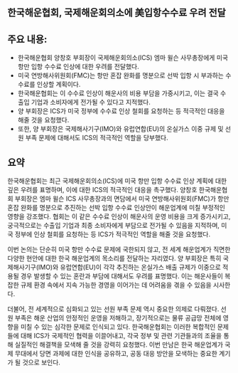 ## 한국해운협회, 국제해운회의소에 美입항수수료 우려 전달

## 주요 내용:
*   한국해운협회 양창호 부회장이 국제해운회의소(ICS) 엠마 윌슨 사무총장에게 미국 항만 입항 수수료 인상에 대한 우려를 전달했다.
*   미국 연방해사위원회(FMC)는 항만 혼잡 완화를 명분으로 선박 입항 시 부과하는 수수료를 인상할 계획이다.
*   한국해운협회는 이 수수료 인상이 해운사의 비용 부담을 가중시키고, 이는 결국 수출입 기업과 소비자에게 전가될 수 있다고 지적했다.
*   양 부회장은 ICS가 미국 정부에 수수료 인상 철회를 요청하는 등 적극적인 대응을 해줄 것을 요청했다.
*   또한, 양 부회장은 국제해사기구(IMO)와 유럽연합(EU)의 온실가스 이중 규제 및 선원 부족 문제에 대해서도 ICS의 적극적인 역할을 당부했다.

## 요약

한국해운협회는 최근 국제해운회의소(ICS)에 미국 항만 입항 수수료 인상 계획에 대한 깊은 우려를 표명하며, 이에 대한 ICS의 적극적인 대응을 촉구했다. 양창호 한국해운협회 부회장은 엠마 윌슨 ICS 사무총장과의 면담에서 미국 연방해사위원회(FMC)가 항만 혼잡 완화를 명분으로 추진하는 선박 입항 수수료 인상안이 해운업계에 미칠 부정적인 영향을 강조했다. 협회는 이 같은 수수료 인상이 해운사의 운영 비용을 크게 증가시키고, 궁극적으로는 수출입 기업과 최종 소비자에게 부담으로 전가될 수 있음을 지적하며, 미국 정부에 인상 철회를 요청하는 등 ICS가 적극적인 역할을 해줄 것을 요청했다.

이번 논의는 단순히 미국 항만 수수료 문제에 국한되지 않고, 전 세계 해운업계가 직면한 다양한 현안에 대한 한국 해운업계의 목소리를 전달하는 자리였다. 양 부회장은 특히 국제해사기구(IMO)와 유럽연합(EU)이 각각 추진하는 온실가스 배출 규제가 이중으로 적용될 경우 발생할 수 있는 혼란과 부담에 대해서도 우려를 표명했다. 이는 해운사들이 복잡한 규제 환경 속에서 지속 가능한 경영을 이어가는 데 어려움을 겪을 수 있음을 시사한다.

더불어, 전 세계적으로 심화되고 있는 선원 부족 문제 역시 중요한 의제로 다뤄졌다. 선원 부족은 해운 산업의 안정적인 운영을 저해하고, 장기적으로는 물류 공급망 전체에 영향을 미칠 수 있는 심각한 문제로 인식되고 있다. 한국해운협회는 이러한 복합적인 문제들에 대해 ICS가 국제적인 협력을 이끌어내고, 각국 정부 및 관련 기관들과의 조율을 통해 실질적인 해결책을 모색해 줄 것을 강력히 요청했다. 이번 만남은 한국 해운업계가 국제 무대에서 당면 과제에 대한 인식을 공유하고, 공동 대응 방안을 모색하는 중요한 계기가 될 것으로 보인다.
